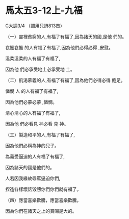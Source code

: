 # 馬太五3-12上-九福

C大調3/4 （調用兒詩813首）

（一）靈裡貧窮的人,有福了有福了,因為諸天的國,是他 們的。

哀慟哀慟 的人有福了有福了,因為他們必得必得 ,安慰。

溫柔溫柔的人有福了有福了,

因為他 們必承受地土必承受地 土。

（二）飢渴慕義的人,有福了有福了,因為他們必得必得 飽足。

憐憫 人 的人有福了有福了,

因為他們必蒙必蒙 ,憐憫。

清心清心的人有福了有福了,

因為他 們必看見 神必看 見 神。

（三）製造和平的人,有福了有福了,

因為他們必稱為神的兒子。

為義受逼迫的人有福了有福了,

因為諸天的國是他們的。

人若因我緣故辱罵逼迫你們,

捏造各樣壞話毀謗你們你們就有福了。

（四）應當喜樂歡騰，應當喜樂歡騰，

因為你們在諸天之上的賞賜是大的。